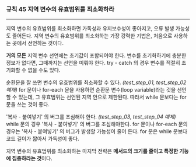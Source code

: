 ### 규칙 45 지역 변수의 유효범위를 최소화하라
***

지역 변수의 유효범위를 최소화하면 가독성과 유지보수성이 좋아지고, 오류 발생 가능성도 줄어든다. 지역 변수의 유효범위를 최소화하는 가장 강력한 기법은, 처음으로 사용하는 곳에서 선언하는 것이다.

**거의 모든** 지역 변수 선언에는 초기값이 포함되어야 한다. 변수를 초기화하기에 충분한 정보가 없다면, 그때까지는 선언을 미뤄야 한다. try - catch 의 경우 변수를 적절히 초기화할 수 없을 수도 있다.

순환문을 잘 쓰면 변수의 유효범위를 최소화할 수 있다. _(test_step_01, test_step_02 예제)_ for 문이나 for-each 문을 사용하면 순환문 변수(loop variable)라는 것을 선언할 수 있는데, 그 유효범위는 선언된 지역 안으로 제한된다. 따라서 while 문보다는 for 문을 쓰는 것이 좋다.

'복사 - 붙여넣기' 의 버그를 조심해야 한다. _(test_step_03, test_step_04 예제)_ while 문의 경우 '복사 - 붙여넣기' 의 버그를 조심해야한다. for 문이나 for-each 문의 경우는 '복사 - 붙여넣기' 의 버그가 발생할 가능성이 줄어 든다. for 문은 while 문보다 코드 길이가 짧아서 가독성이 좋다.

지역 변수의 유효범위를 최소화하는 마지막 전략은 **메서드의 크기를 줄이고 특정한 기능에 집중하라는 것**이다.

